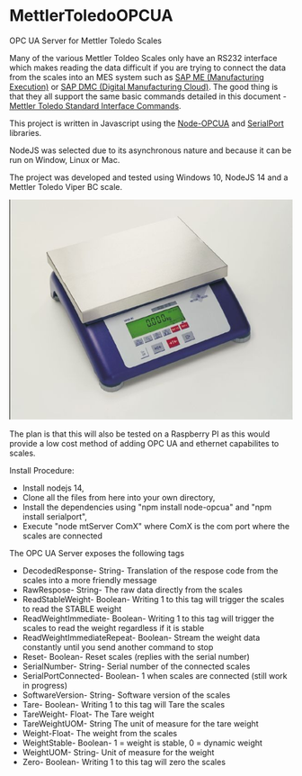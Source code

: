 # MettlerToledoOPCUA
OPC UA Server for Mettler Toledo Scales

Many of the various Mettler Toldeo Scales only have an RS232 interface which makes reading the data difficult if you are trying to connect the data from the scales into an MES system such as [SAP ME (Manufacturing Execution)](https://www.sap.com/uk/products/execution-mes.html) or [SAP DMC (Digital Manufacturing Cloud)](https://www.sap.com/uk/products/digital-manufacturing-cloud.html). The good thing is that they all support the same basic commands detailed in this document - [Mettler Toledo Standard Interface Commands](https://www.mt.com/dam/P5/labtec/17_Miscellaneous/RM_Advanced_and_Standard_Level_Balances_SICS_EN.pdf).

This project is written in Javascript using the [Node-OPCUA](https://node-opcua.github.io/) and [SerialPort](https://serialport.io/) libraries.

NodeJS was selected due to its asynchronous nature and because it can be run on Window, Linux or Mac.

The project was developed and tested using Windows 10, NodeJS 14 and a Mettler Toledo Viper BC scale.

![Scales](MT_Viper_BC.jpeg)

The plan is that this will also be tested on a Raspberry PI as this would provide a low cost method of adding OPC UA and ethernet capabilites to scales.

Install Procedure:

- Install nodejs 14, 
- Clone all the files from here into your own directory, 
- Install the dependencies using "npm install node-opcua" and "npm install serialport", 
- Execute "node mtServer ComX" where ComX is the com port where the scales are connected


The OPC UA Server exposes the following tags 

- DecodedResponse- String- Translation of the respose code from the scales into a more friendly message
- RawRespose- String- The raw data directly from the scales
- ReadStableWeight- Boolean- Writing 1 to this tag will trigger the scales to read the STABLE weight
- ReadWeightImmediate- Boolean- Writing 1 to this tag will trigger the scales to read the weight regardless if it is stable
- ReadWeightImmediateRepeat- Boolean- Stream the weight data constantly until you send another command to stop
- Reset- Boolean- Reset scales (replies with the serial number)
- SerialNumber- String- Serial number of the connected scales
- SerialPortConnected- Boolean- 1 when scales are connected (still work in progress)
- SoftwareVersion- String- Software version of the scales
- Tare- Boolean- Writing 1 to this tag will Tare the scales
- TareWeight- Float- The Tare weight 
- TareWeightUOM- String The unit of measure for the tare weight
- Weight-Float- The weight from the scales
- WeightStable- Boolean- 1 = weight is stable, 0 = dynamic weight
- WeightUOM- String- Unit of measure for the weight
- Zero- Boolean- Writing 1 to this tag will zero the scales


